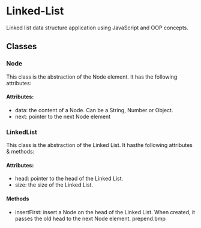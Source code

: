 # Linked-List
Linked list data structure application using JavaScript and OOP concepts.

## Classes

### Node
This class is the abstraction of the Node element. It has the following attributes:

#### Attributes:
- data: the content of a Node. Can be a String, Number or Object.
- next: pointer to the next Node element

### LinkedList
This class is the abstraction of the Linked List. It hasthe following attributes & methods:

#### Attributes:
- head: pointer to the head of the Linked List.
- size: the size of the Linked List.

#### Methods
- insertFirst: insert a Node on the head of the Linked List. When created, it passes the old head to the next Node element.
  prepend.bmp

